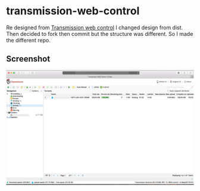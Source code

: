 # transmission-web-control

Re designed from [Transmission web control](https://github.com/ronggang/transmission-web-control "transmission-web-control")
I changed design from dist. Then decided to fork then commit but the structure was different. So I made the different repo. 

## Screenshot
![Screenshot](screenshot.png)
